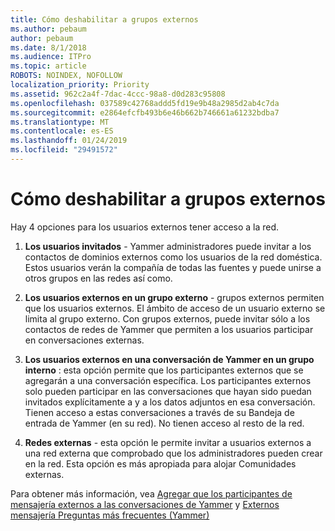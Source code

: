 ```yaml
---
title: Cómo deshabilitar a grupos externos
ms.author: pebaum
author: pebaum
ms.date: 8/1/2018
ms.audience: ITPro
ms.topic: article
ROBOTS: NOINDEX, NOFOLLOW
localization_priority: Priority
ms.assetid: 962c2a4f-7dac-4ccc-98a8-d0d283c95808
ms.openlocfilehash: 037589c42768addd5fd19e9b48a2985d2ab4c7da
ms.sourcegitcommit: e2864efcfb493b6e46b662b746661a61232bdba7
ms.translationtype: MT
ms.contentlocale: es-ES
ms.lasthandoff: 01/24/2019
ms.locfileid: "29491572"
---
```

# <a name="how-to-disable-external-groups"></a>Cómo deshabilitar a grupos externos

Hay 4 opciones para los usuarios externos tener acceso a la red.
  
1. **Los usuarios invitados** - Yammer administradores puede invitar a los contactos de dominios externos como los usuarios de la red doméstica. Estos usuarios verán la compañía de todas las fuentes y puede unirse a otros grupos en las redes así como. 
    
2. **Los usuarios externos en un grupo externo** - grupos externos permiten que los usuarios externos. El ámbito de acceso de un usuario externo se limita al grupo externo. Con grupos externos, puede invitar sólo a los contactos de redes de Yammer que permiten a los usuarios participar en conversaciones externas. 
    
3. **Los usuarios externos en una conversación de Yammer en un grupo interno** : esta opción permite que los participantes externos que se agregarán a una conversación específica. Los participantes externos solo pueden participar en las conversaciones que hayan sido puedan invitados explícitamente a y a los datos adjuntos en esa conversación. Tienen acceso a estas conversaciones a través de su Bandeja de entrada de Yammer (en su red). No tienen acceso al resto de la red. 
    
4. **Redes externas** - esta opción le permite invitar a usuarios externos a una red externa que comprobado que los administradores pueden crear en la red. Esta opción es más apropiada para alojar Comunidades externas. 
    
Para obtener más información, vea [Agregar que los participantes de mensajería externos a las conversaciones de Yammer](https://support.office.com/en-us/article/add-external-messaging-participants-to-your-yammer-conversations-423653bb-86b2-4eac-9d7e-dca121f7c16c?ui=en-US&amp;rs=en-US&amp;ad=US) y [Externos mensajería Preguntas más frecuentes (Yammer)](https://support.office.com/en-us/article/External-messaging-FAQ-Yammer-35b59d6c-bb1c-4541-bf19-9f67d2f2b199)
  

